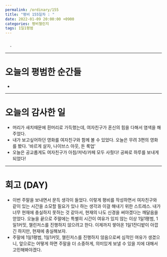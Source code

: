 ```yaml
---
permalink: /ordinary/155
title: "평비 155일차 : "
date: 2022-01-09 20:00:00 +0900
categories: 평비챌린지
tags: 1일1평범
---
```

```

  - 
```

---
# 오늘의 평범한 순간들
-

---
# 오늘의 감사한 일
- 머리가 새치때문에 흰머리로 가득했는데, 여자친구가 혼신의 힘을 다해서 염색을 해주었다.
- 내가 보고싶어하던 영화를 여자친구와 함께 볼 수 있었다. 오늘은 무려 3편의 영화를 봤다. '바르게 살자, 나이브스 아웃, 돈 룩업'
- 오늘은 공교롭게도 여자친구가 아침/저녁/카페 모두 사줬다! 공짜로 하루를 보내게 되었다!

---
# 회고 (DAY)
- 이번 주말을 보내면서 문득 생각이 들었다. 이렇게 평비를 작성하면서 여자친구와 같이 있는 시간을 소모할 필요가 있나 하는 생각과 이걸 해내기 위한 스트레스. 내가 너무 현재에 충실하지 못하는 것 같아서, 현재의 나도 신경을 써야겠다는 깨달음을 얻었다. 오늘을 끝으로 주말에는 특별히 시간이 여유가 있지 않는 이상 1일1평범, 1일1커밋, 챌린저스를 진행하지 않으려고 한다. 이제까지 쌓아온 1일1잔디밭이 아깝긴 하지만, 현재에 충실해보자.
- 주말에 1일1평범, 1일1커밋, 챌린저스를 진행하지 않음으로써 심적인 여유가 생겼으니, 앞으로는 어떻게 하면 주말을 더 소중하게, 의미있게 보낼 수 있을 지에 대해서 고민해봐야겠다.